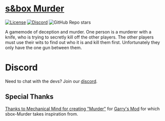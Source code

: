 # [s&box Murder](https://cigarlounge.github.io/)

[![License](https://img.shields.io/badge/license-agreement-red)](https://github.com/CigarLounge/sbox-Murder/blob/main/LICENSE.md)
[![Discord](https://img.shields.io/discord/949508550118481970?label=discord)](https://discord.gg/rrsrakF8N3)
![GitHub Repo stars](https://img.shields.io/github/stars/CigarLounge/sbox-Murder?style=social)

A gamemode of deception and murder. One person is a murderer with a knife, who is trying to secretly kill off the other players. The other players must use their wits to find out who it is and kill them first. Unfortunately they only have the one gun between them.

# Discord
Need to chat with the devs? Join our [discord](https://discord.gg/rrsrakF8N3).

## Special Thanks
[Thanks to Mechanical Mind for creating "Murder"](https://steamcommunity.com/sharedfiles/filedetails/?id=187073946) for [Garry's Mod](https://gmod.facepunch.com/) for which sbox-Murder takes inspiration from.

